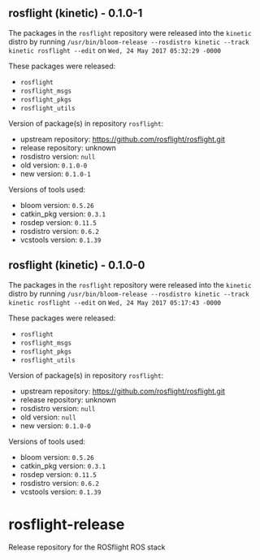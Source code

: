 ## rosflight (kinetic) - 0.1.0-1

The packages in the `rosflight` repository were released into the `kinetic` distro by running `/usr/bin/bloom-release --rosdistro kinetic --track kinetic rosflight --edit` on `Wed, 24 May 2017 05:32:29 -0000`

These packages were released:
- `rosflight`
- `rosflight_msgs`
- `rosflight_pkgs`
- `rosflight_utils`

Version of package(s) in repository `rosflight`:

- upstream repository: https://github.com/rosflight/rosflight.git
- release repository: unknown
- rosdistro version: `null`
- old version: `0.1.0-0`
- new version: `0.1.0-1`

Versions of tools used:

- bloom version: `0.5.26`
- catkin_pkg version: `0.3.1`
- rosdep version: `0.11.5`
- rosdistro version: `0.6.2`
- vcstools version: `0.1.39`


## rosflight (kinetic) - 0.1.0-0

The packages in the `rosflight` repository were released into the `kinetic` distro by running `/usr/bin/bloom-release --rosdistro kinetic --track kinetic rosflight --edit` on `Wed, 24 May 2017 05:17:43 -0000`

These packages were released:
- `rosflight`
- `rosflight_msgs`
- `rosflight_pkgs`
- `rosflight_utils`

Version of package(s) in repository `rosflight`:

- upstream repository: https://github.com/rosflight/rosflight.git
- release repository: unknown
- rosdistro version: `null`
- old version: `null`
- new version: `0.1.0-0`

Versions of tools used:

- bloom version: `0.5.26`
- catkin_pkg version: `0.3.1`
- rosdep version: `0.11.5`
- rosdistro version: `0.6.2`
- vcstools version: `0.1.39`


# rosflight-release
Release repository for the ROSflight ROS stack
